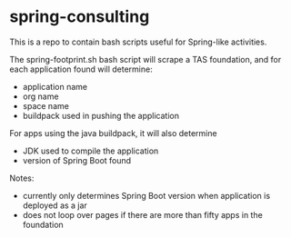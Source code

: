 # spring-consulting
This is a repo to contain bash scripts useful for Spring-like activities.

The spring-footprint.sh bash script will scrape a TAS foundation, and for each application found will determine:

- application name
- org name
- space name
- buildpack used in pushing the application

For apps using the java buildpack, it will also determine
- JDK used to compile the application
- version of Spring Boot found

Notes:
- currently only determines Spring Boot version when application is deployed as a jar
- does not loop over pages if there are more than fifty apps in the foundation
